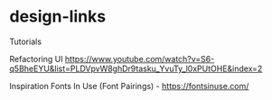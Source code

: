 # design-links

Tutorials

Refactoring UI
https://www.youtube.com/watch?v=S6-q5BheEYU&list=PLDVpvW8ghDr9tasku_YvuTy_l0xPUtOHE&index=2

Inspiration
Fonts In Use (Font Pairings) - https://fontsinuse.com/
